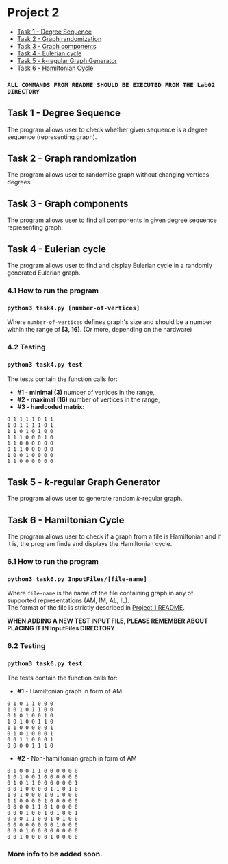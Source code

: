 # Project 2
- [Task 1 - Degree Sequence](#task-1---degree-sequence)
- [Task 2 - Graph randomization](#task-2---graph-randomization)
- [Task 3 - Graph components](#task-3---graph-components)
- [Task 4 - Eulerian cycle](#task-4---eulerian-cycle)
- [Task 5 - *k*-regular Graph Generator](#task-5---k-regular-graph-generator)
- [Task 6 - Hamiltonian Cycle](#task-6---hamiltonian-cycle)

### `ALL COMMANDS FROM README SHOULD BE EXECUTED FROM THE Lab02 DIRECTORY`

## Task 1 - Degree Sequence

The program allows user to check whether given sequence is a degree sequence (representing graph).

## Task 2 - Graph randomization

The program allows user to randomise graph without changing vertices degrees.

## Task 3 - Graph components

The program allows user to find all components in given degree sequence representing graph.

## Task 4 - Eulerian cycle

The program allows user to find and display Eulerian cycle in a randomly generated Eulerian graph.

### 4.1 How to run the program

### `python3 task4.py [number-of-vertices]`

Where `number-of-vertices` defines graph's size and should be a number within the range of **[3, 16]**. (Or more, depending on the hardware)
 
### 4.2 Testing
### `python3 task4.py test`

The tests contain the function calls for:
- **#1 - minimal (3)** number of vertices in the range, <br/>
- **#2 - maximal (16)** number of vertices in the range, <br/>
- **#3 - hardcoded matrix:**

```
0 1 1 1 1 0 1 1
1 0 1 1 1 1 0 1
1 1 0 1 0 1 0 0
1 1 1 0 0 0 1 0
1 1 0 0 0 0 0 0
0 1 1 0 0 0 0 0
1 0 0 1 0 0 0 0
1 1 0 0 0 0 0 0
```

## Task 5 - *k*-regular Graph Generator

The program allows user to generate random *k*-regular graph.

## Task 6 - Hamiltonian Cycle

The program allows user to check if a graph from a file is Hamiltonian and if it is, the program finds and displays the Hamiltonian cycle.

### 6.1 How to run the program

### `python3 task6.py InputFiles/[file-name]`

Where `file-name` is the name of the file containing graph in any of supported representations (AM, IM, AL, IL). <br/>
The format of the file is strictly described in [Project 1 README](https://github.com/nerooc/graphs/tree/main/Lab01#requirements-for-adjacency-matrix-input-file). <br/>

**WHEN ADDING A NEW TEST INPUT FILE, PLEASE REMEMBER ABOUT PLACING IT IN InputFiles DIRECTORY**

### 6.2 Testing
### `python3 task6.py test`

The tests contain the function calls for:
- **#1** - Hamiltonian graph in form of AM
```
0 1 0 1 1 0 0 0
1 0 1 0 1 1 0 0
0 1 0 1 0 0 1 0
1 0 1 0 0 1 1 0
1 1 0 0 0 0 0 1
0 1 0 1 0 0 0 1
0 0 1 1 0 0 0 1
0 0 0 0 1 1 1 0
```

- **#2** - Non-hamiltonian graph in form of AM
```
0 1 0 0 1 1 0 0 0 0 0 0
1 0 1 0 0 1 0 0 0 0 0 0
0 1 0 1 1 0 0 0 0 0 0 1
0 0 1 0 0 0 0 1 1 0 1 0
1 0 1 0 0 0 1 0 1 0 0 0
1 1 0 0 0 0 1 0 0 0 0 0
0 0 0 0 1 1 0 1 0 0 0 0
0 0 0 1 0 0 1 0 1 0 0 1
0 0 0 1 1 0 0 1 0 1 0 0
0 0 0 0 0 0 0 0 1 0 0 0
0 0 0 1 0 0 0 0 0 0 0 0
0 0 1 0 0 0 0 1 0 0 0 0
```

### More info **to be added soon**.
